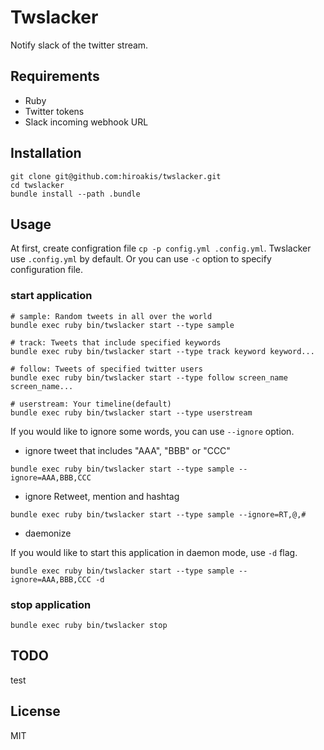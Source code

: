 # Twslacker

Notify slack of the twitter stream.

## Requirements

* Ruby
* Twitter tokens
* Slack incoming webhook URL

## Installation

```
git clone git@github.com:hiroakis/twslacker.git
cd twslacker
bundle install --path .bundle
```

## Usage

At first, create configration file `cp -p config.yml .config.yml`. Twslacker use `.config.yml` by default. Or you can use `-c` option to specify configuration file.

### start application

```
# sample: Random tweets in all over the world
bundle exec ruby bin/twslacker start --type sample

# track: Tweets that include specified keywords
bundle exec ruby bin/twslacker start --type track keyword keyword...

# follow: Tweets of specified twitter users
bundle exec ruby bin/twslacker start --type follow screen_name screen_name...

# userstream: Your timeline(default)
bundle exec ruby bin/twslacker start --type userstream
```

If you would like to ignore some words, you can use `--ignore` option.

* ignore tweet that includes "AAA", "BBB" or "CCC"

```
bundle exec ruby bin/twslacker start --type sample --ignore=AAA,BBB,CCC
```

* ignore Retweet, mention and hashtag

```
bundle exec ruby bin/twslacker start --type sample --ignore=RT,@,#
```

* daemonize

If you would like to start this application in daemon mode, use `-d` flag.

```
bundle exec ruby bin/twslacker start --type sample --ignore=AAA,BBB,CCC -d
```

### stop application

```
bundle exec ruby bin/twslacker stop
```

## TODO

test

## License

MIT

